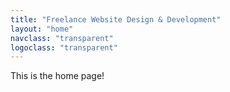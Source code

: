 ```yaml
---
title: "Freelance Website Design & Development"
layout: "home"
navclass: "transparent"
logoclass: "transparent"
---
```


This is the home page!